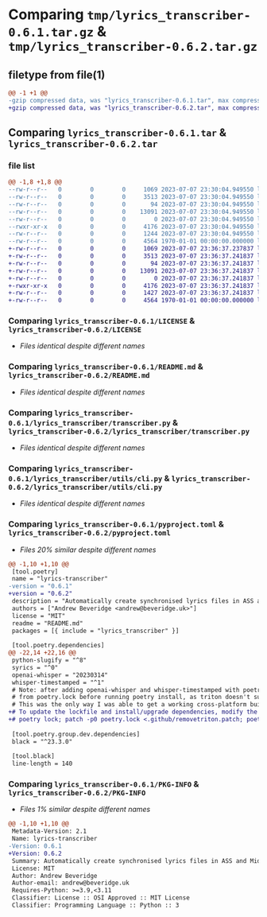 # Comparing `tmp/lyrics_transcriber-0.6.1.tar.gz` & `tmp/lyrics_transcriber-0.6.2.tar.gz`

## filetype from file(1)

```diff
@@ -1 +1 @@
-gzip compressed data, was "lyrics_transcriber-0.6.1.tar", max compression
+gzip compressed data, was "lyrics_transcriber-0.6.2.tar", max compression
```

## Comparing `lyrics_transcriber-0.6.1.tar` & `lyrics_transcriber-0.6.2.tar`

### file list

```diff
@@ -1,8 +1,8 @@
--rw-r--r--   0        0        0     1069 2023-07-07 23:30:04.949550 lyrics_transcriber-0.6.1/LICENSE
--rw-r--r--   0        0        0     3513 2023-07-07 23:30:04.949550 lyrics_transcriber-0.6.1/README.md
--rw-r--r--   0        0        0       94 2023-07-07 23:30:04.949550 lyrics_transcriber-0.6.1/lyrics_transcriber/__init__.py
--rw-r--r--   0        0        0    13091 2023-07-07 23:30:04.949550 lyrics_transcriber-0.6.1/lyrics_transcriber/transcriber.py
--rw-r--r--   0        0        0        0 2023-07-07 23:30:04.949550 lyrics_transcriber-0.6.1/lyrics_transcriber/utils/__init__.py
--rwxr-xr-x   0        0        0     4176 2023-07-07 23:30:04.949550 lyrics_transcriber-0.6.1/lyrics_transcriber/utils/cli.py
--rw-r--r--   0        0        0     1244 2023-07-07 23:30:04.949550 lyrics_transcriber-0.6.1/pyproject.toml
--rw-r--r--   0        0        0     4564 1970-01-01 00:00:00.000000 lyrics_transcriber-0.6.1/PKG-INFO
+-rw-r--r--   0        0        0     1069 2023-07-07 23:36:37.237837 lyrics_transcriber-0.6.2/LICENSE
+-rw-r--r--   0        0        0     3513 2023-07-07 23:36:37.241837 lyrics_transcriber-0.6.2/README.md
+-rw-r--r--   0        0        0       94 2023-07-07 23:36:37.241837 lyrics_transcriber-0.6.2/lyrics_transcriber/__init__.py
+-rw-r--r--   0        0        0    13091 2023-07-07 23:36:37.241837 lyrics_transcriber-0.6.2/lyrics_transcriber/transcriber.py
+-rw-r--r--   0        0        0        0 2023-07-07 23:36:37.241837 lyrics_transcriber-0.6.2/lyrics_transcriber/utils/__init__.py
+-rwxr-xr-x   0        0        0     4176 2023-07-07 23:36:37.241837 lyrics_transcriber-0.6.2/lyrics_transcriber/utils/cli.py
+-rw-r--r--   0        0        0     1427 2023-07-07 23:36:37.241837 lyrics_transcriber-0.6.2/pyproject.toml
+-rw-r--r--   0        0        0     4564 1970-01-01 00:00:00.000000 lyrics_transcriber-0.6.2/PKG-INFO
```

### Comparing `lyrics_transcriber-0.6.1/LICENSE` & `lyrics_transcriber-0.6.2/LICENSE`

 * *Files identical despite different names*

### Comparing `lyrics_transcriber-0.6.1/README.md` & `lyrics_transcriber-0.6.2/README.md`

 * *Files identical despite different names*

### Comparing `lyrics_transcriber-0.6.1/lyrics_transcriber/transcriber.py` & `lyrics_transcriber-0.6.2/lyrics_transcriber/transcriber.py`

 * *Files identical despite different names*

### Comparing `lyrics_transcriber-0.6.1/lyrics_transcriber/utils/cli.py` & `lyrics_transcriber-0.6.2/lyrics_transcriber/utils/cli.py`

 * *Files identical despite different names*

### Comparing `lyrics_transcriber-0.6.1/pyproject.toml` & `lyrics_transcriber-0.6.2/pyproject.toml`

 * *Files 20% similar despite different names*

```diff
@@ -1,10 +1,10 @@
 [tool.poetry]
 name = "lyrics-transcriber"
-version = "0.6.1"
+version = "0.6.2"
 description = "Automatically create synchronised lyrics files in ASS and MidiCo LRC formats with word-level timestamps, using Whisper and lyrics from Genius and Spotify"
 authors = ["Andrew Beveridge <andrew@beveridge.uk>"]
 license = "MIT"
 readme = "README.md"
 packages = [{ include = "lyrics_transcriber" }]
 
 [tool.poetry.dependencies]
@@ -22,14 +22,16 @@
 python-slugify = "^8"
 syrics = "^0"
 openai-whisper = "20230314"
 whisper-timestamped = "^1"
 # Note: after adding openai-whisper and whisper-timestamped with poetry lock, I then removed all traces of triton
 # from poetry.lock before running poetry install, as triton doesn't support macOS but isn't actually needed for whisper.
 # This was the only way I was able to get a working cross-platform build published to PyPI.
+# To update the lockfile and install/upgrade dependencies, modify the dependency list above then run:
+# poetry lock; patch -p0 poetry.lock <.github/removetriton.patch; poetry install
 
 [tool.poetry.group.dev.dependencies]
 black = "^23.3.0"
 
 [tool.black]
 line-length = 140
```

### Comparing `lyrics_transcriber-0.6.1/PKG-INFO` & `lyrics_transcriber-0.6.2/PKG-INFO`

 * *Files 1% similar despite different names*

```diff
@@ -1,10 +1,10 @@
 Metadata-Version: 2.1
 Name: lyrics-transcriber
-Version: 0.6.1
+Version: 0.6.2
 Summary: Automatically create synchronised lyrics files in ASS and MidiCo LRC formats with word-level timestamps, using Whisper and lyrics from Genius and Spotify
 License: MIT
 Author: Andrew Beveridge
 Author-email: andrew@beveridge.uk
 Requires-Python: >=3.9,<3.11
 Classifier: License :: OSI Approved :: MIT License
 Classifier: Programming Language :: Python :: 3
```

